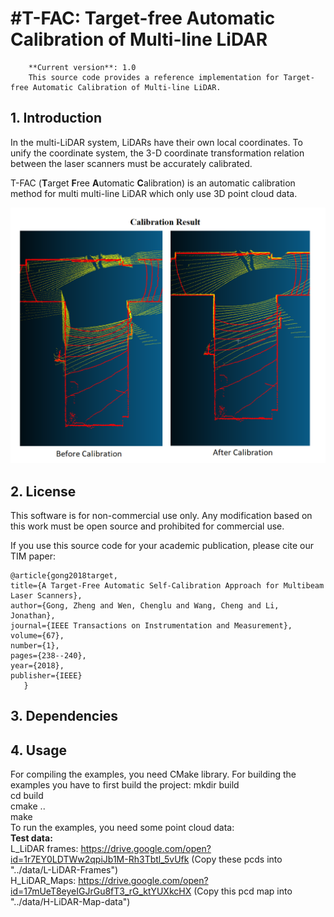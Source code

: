 #T-FAC: Target-free Automatic Calibration of Multi-line LiDAR
================

		**Current version**: 1.0  
		This source code provides a reference implementation for Target-free Automatic Calibration of Multi-line LiDAR.

## 1. Introduction
In the multi-LiDAR system, LiDARs have their own local coordinates. To unify the coordinate system, the 3-D coordinate transformation relation between the laser scanners must be accurately calibrated.

T-FAC (**T**arget **F**ree **A**utomatic **C**alibration) is an automatic calibration method for multi multi-line LiDAR which only use 3D point cloud data.

![image](https://github.com/AlienCat-K/LiDAR-Automatic-Calibration/blob/master/pic/calibration_result.png)
## 2. License
This software is for non-commercial use only. Any modification based on this work must be open source and prohibited for commercial use.

If you use this source code for your academic publication, please cite our TIM paper:

	@article{gong2018target,
	title={A Target-Free Automatic Self-Calibration Approach for Multibeam Laser Scanners},
	author={Gong, Zheng and Wen, Chenglu and Wang, Cheng and Li, Jonathan},
	journal={IEEE Transactions on Instrumentation and Measurement},
	volume={67},
	number={1},
	pages={238--240},
	year={2018},
	publisher={IEEE}
       }

## 3. Dependencies

## 4. Usage

For compiling the examples, you need CMake library. For building the examples you have to first build the project:
		mkdir build  
		cd build  
		cmake ..  
		make  
To run the examples, you need some point cloud data:  
**Test data:**  
		L_LiDAR frames: https://drive.google.com/open?id=1r7EY0LDTWw2qpiJb1M-Rh3Tbtl_5vUfk (Copy these pcds into "../data/L-LiDAR-Frames")  	
		H_LiDAR_Maps:   https://drive.google.com/open?id=17mUeT8eyeIGJrGu8fT3_rG_ktYUXkcHX (Copy this pcd map into "../data/H-LiDAR-Map-data")  
	

